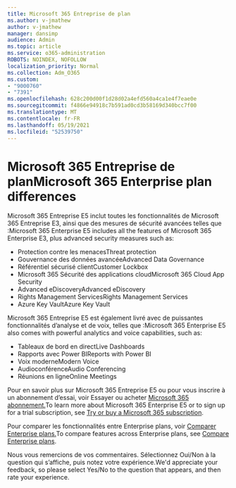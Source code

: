```yaml
---
title: Microsoft 365 Entreprise de plan
ms.author: v-jmathew
author: v-jmathew
manager: dansimp
audience: Admin
ms.topic: article
ms.service: o365-administration
ROBOTS: NOINDEX, NOFOLLOW
localization_priority: Normal
ms.collection: Adm_O365
ms.custom:
- "9000760"
- "7391"
ms.openlocfilehash: 628c200d00f1d28d02a4efd560a4ca1e4f7eae0e
ms.sourcegitcommit: f4866e94918c7b591ad0cd3b58169d340bcc7f00
ms.translationtype: MT
ms.contentlocale: fr-FR
ms.lasthandoff: 05/19/2021
ms.locfileid: "52539750"
---
```

# <a name="microsoft-365-enterprise-plan-differences"></a><span data-ttu-id="f4652-102">Microsoft 365 Entreprise de plan</span><span class="sxs-lookup"><span data-stu-id="f4652-102">Microsoft 365 Enterprise plan differences</span></span>

<span data-ttu-id="f4652-103">Microsoft 365 Entreprise E5 inclut toutes les fonctionnalités de Microsoft 365 Entreprise E3, ainsi que des mesures de sécurité avancées telles que :</span><span class="sxs-lookup"><span data-stu-id="f4652-103">Microsoft 365 Enterprise E5 includes all the features of Microsoft 365 Enterprise E3, plus advanced security measures such as:</span></span>

- <span data-ttu-id="f4652-104">Protection contre les menaces</span><span class="sxs-lookup"><span data-stu-id="f4652-104">Threat protection</span></span>
- <span data-ttu-id="f4652-105">Gouvernance des données avancée</span><span class="sxs-lookup"><span data-stu-id="f4652-105">Advanced Data Governance</span></span>
- <span data-ttu-id="f4652-106">Référentiel sécurisé client</span><span class="sxs-lookup"><span data-stu-id="f4652-106">Customer Lockbox</span></span>
- <span data-ttu-id="f4652-107">Microsoft 365 Sécurité des applications cloud</span><span class="sxs-lookup"><span data-stu-id="f4652-107">Microsoft 365 Cloud App Security</span></span>
- <span data-ttu-id="f4652-108">Advanced eDiscovery</span><span class="sxs-lookup"><span data-stu-id="f4652-108">Advanced eDiscovery</span></span>
- <span data-ttu-id="f4652-109">Rights Management Services</span><span class="sxs-lookup"><span data-stu-id="f4652-109">Rights Management Services</span></span>
- <span data-ttu-id="f4652-110">Azure Key Vault</span><span class="sxs-lookup"><span data-stu-id="f4652-110">Azure Key Vault</span></span>

<span data-ttu-id="f4652-111">Microsoft 365 Entreprise E5 est également livré avec de puissantes fonctionnalités d’analyse et de voix, telles que :</span><span class="sxs-lookup"><span data-stu-id="f4652-111">Microsoft 365 Enterprise E5 also comes with powerful analytics and voice capabilities, such as:</span></span>

- <span data-ttu-id="f4652-112">Tableaux de bord en direct</span><span class="sxs-lookup"><span data-stu-id="f4652-112">Live Dashboards</span></span>
- <span data-ttu-id="f4652-113">Rapports avec Power BI</span><span class="sxs-lookup"><span data-stu-id="f4652-113">Reports with Power BI</span></span>
- <span data-ttu-id="f4652-114">Voix moderne</span><span class="sxs-lookup"><span data-stu-id="f4652-114">Modern Voice</span></span>
- <span data-ttu-id="f4652-115">Audioconférence</span><span class="sxs-lookup"><span data-stu-id="f4652-115">Audio Conferencing</span></span>
- <span data-ttu-id="f4652-116">Réunions en ligne</span><span class="sxs-lookup"><span data-stu-id="f4652-116">Online Meetings</span></span>

<span data-ttu-id="f4652-117">Pour en savoir plus sur Microsoft 365 Entreprise E5 ou pour vous inscrire à un abonnement d’essai, voir Essayer ou acheter [Microsoft 365 abonnement.](https://go.microsoft.com/fwlink/?linkid=2099673)</span><span class="sxs-lookup"><span data-stu-id="f4652-117">To learn more about Microsoft 365 Enterprise E5 or to sign up for a trial subscription, see [Try or buy a Microsoft 365 subscription](https://go.microsoft.com/fwlink/?linkid=2099673).</span></span>

<span data-ttu-id="f4652-118">Pour comparer les fonctionnalités entre Enterprise plans, voir [Comparer Enterprise plans.](https://go.microsoft.com/fwlink/?linkid=2097200)</span><span class="sxs-lookup"><span data-stu-id="f4652-118">To compare features across Enterprise plans, see [Compare Enterprise plans](https://go.microsoft.com/fwlink/?linkid=2097200).</span></span>

<span data-ttu-id="f4652-119">Nous vous remercions de vos commentaires. Sélectionnez Oui/Non à la question qui s’affiche, puis notez votre expérience.</span><span class="sxs-lookup"><span data-stu-id="f4652-119">We'd appreciate your feedback, so please select Yes/No to the question that appears, and then rate your experience.</span></span>
